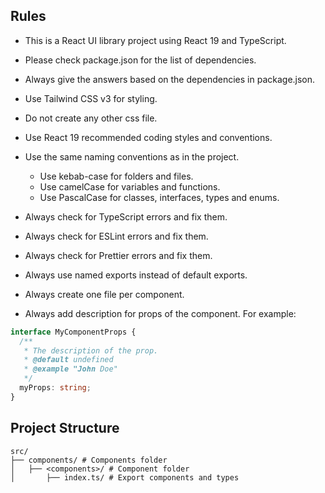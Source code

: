 ## Rules

- This is a React UI library project using React 19 and TypeScript.
- Please check package.json for the list of dependencies.
- Always give the answers based on the dependencies in package.json.
- Use Tailwind CSS v3 for styling.

- Do not create any other css file.
- Use React 19 recommended coding styles and conventions.
- Use the same naming conventions as in the project.
  - Use kebab-case for folders and files.
  - Use camelCase for variables and functions.
  - Use PascalCase for classes, interfaces, types and enums.
- Always check for TypeScript errors and fix them.
- Always check for ESLint errors and fix them.
- Always check for Prettier errors and fix them.
- Always use named exports instead of default exports.
- Always create one file per component.
- Always add description for props of the component. For example:

```typescript
interface MyComponentProps {
  /**
   * The description of the prop.
   * @default undefined
   * @example "John Doe"
   */
  myProps: string;
}
```

## Project Structure

```
src/
├── components/ # Components folder
│   ├── <components>/ # Component folder
│       ├── index.ts/ # Export components and types
```
